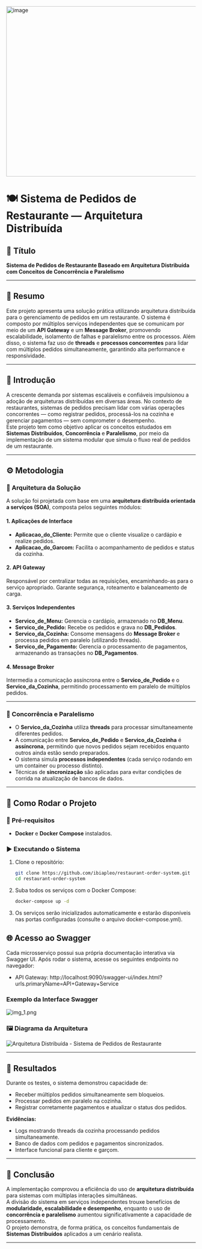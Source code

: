 <img width="846" height="452" alt="image" src="https://github.com/user-attachments/assets/2555c768-9ea5-49eb-aa51-873a7fd822a1" />


# 🍽️ Sistema de Pedidos de Restaurante — Arquitetura Distribuída

## 📘 Título
**Sistema de Pedidos de Restaurante Baseado em Arquitetura Distribuída com Conceitos de Concorrência e Paralelismo**

---

## 🧾 Resumo
Este projeto apresenta uma solução prática utilizando arquitetura distribuída para o gerenciamento de pedidos em um restaurante. O sistema é composto por múltiplos serviços independentes que se comunicam por meio de um **API Gateway** e um **Message Broker**, promovendo escalabilidade, isolamento de falhas e paralelismo entre os processos. Além disso, o sistema faz uso de **threads** e **processos concorrentes** para lidar com múltiplos pedidos simultaneamente, garantindo alta performance e responsividade.

---

## 🧠 Introdução
A crescente demanda por sistemas escaláveis e confiáveis impulsionou a adoção de arquiteturas distribuídas em diversas áreas. No contexto de restaurantes, sistemas de pedidos precisam lidar com várias operações concorrentes — como registrar pedidos, processá-los na cozinha e gerenciar pagamentos — sem comprometer o desempenho.  
Este projeto tem como objetivo aplicar os conceitos estudados em **Sistemas Distribuídos**, **Concorrência** e **Paralelismo**, por meio da implementação de um sistema modular que simula o fluxo real de pedidos de um restaurante.

---

## ⚙️ Metodologia

### 🧱 Arquitetura da Solução
A solução foi projetada com base em uma **arquitetura distribuída orientada a serviços (SOA)**, composta pelos seguintes módulos:

#### 1. Aplicações de Interface
- **Aplicacao_do_Cliente:** Permite que o cliente visualize o cardápio e realize pedidos.
- **Aplicacao_do_Garcom:** Facilita o acompanhamento de pedidos e status da cozinha.

#### 2. API Gateway
Responsável por centralizar todas as requisições, encaminhando-as para o serviço apropriado. Garante segurança, roteamento e balanceamento de carga.

#### 3. Serviços Independentes
- **Servico_de_Menu:** Gerencia o cardápio, armazenado no **DB_Menu**.
- **Servico_de_Pedido:** Recebe os pedidos e grava no **DB_Pedidos**.
- **Servico_da_Cozinha:** Consome mensagens do **Message Broker** e processa pedidos em paralelo (utilizando threads).
- **Servico_de_Pagamento:** Gerencia o processamento de pagamentos, armazenando as transações no **DB_Pagamentos**.

#### 4. Message Broker
Intermedia a comunicação assíncrona entre o **Servico_de_Pedido** e o **Servico_da_Cozinha**, permitindo processamento em paralelo de múltiplos pedidos.

---

### 🔁 Concorrência e Paralelismo
- O **Servico_da_Cozinha** utiliza **threads** para processar simultaneamente diferentes pedidos.
- A comunicação entre **Servico_de_Pedido** e **Servico_da_Cozinha** é **assíncrona**, permitindo que novos pedidos sejam recebidos enquanto outros ainda estão sendo preparados.
- O sistema simula **processos independentes** (cada serviço rodando em um container ou processo distinto).
- Técnicas de **sincronização** são aplicadas para evitar condições de corrida na atualização de bancos de dados.

---

## 🚀 Como Rodar o Projeto

### 🧩 Pré-requisitos
- **Docker** e **Docker Compose** instalados.

### ▶️ Executando o Sistema

1. Clone o repositório:
   ```bash
   git clone https://github.com/ibiapleo/restaurant-order-system.git
   cd restaurant-order-system
   ```
   
2. Suba todos os serviços com o Docker Compose:
   ```bash
   docker-compose up -d
   ```
   
3. Os serviços serão inicializados automaticamente e estarão disponíveis nas portas configuradas (consulte o arquivo docker-compose.yml).

## 🌐 Acesso ao Swagger

Cada microsserviço possui sua própria documentação interativa via Swagger UI. Após rodar o sistema, acesse os seguintes endpoints no navegador:

- API Gateway: http://localhost:9090/swagger-ui/index.html?urls.primaryName=API+Gateway+Service

### Exemplo da Interface Swagger

![img_1.png](img_1.png)

### 🖼️ Diagrama da Arquitetura

![Arquitetura Distribuída - Sistema de Pedidos de Restaurante](ad08ee48-76a0-4794-ae83-570e0cd9e52d.png)

---

## 🧪 Resultados

Durante os testes, o sistema demonstrou capacidade de:
- Receber múltiplos pedidos simultaneamente sem bloqueios.
- Processar pedidos em paralelo na cozinha.
- Registrar corretamente pagamentos e atualizar o status dos pedidos.

**Evidências:**
- Logs mostrando threads da cozinha processando pedidos simultaneamente.
- Banco de dados com pedidos e pagamentos sincronizados.
- Interface funcional para cliente e garçom.

---

## 🧩 Conclusão
A implementação comprovou a eficiência do uso de **arquitetura distribuída** para sistemas com múltiplas interações simultâneas.  
A divisão do sistema em serviços independentes trouxe benefícios de **modularidade, escalabilidade e desempenho**, enquanto o uso de **concorrência e paralelismo** aumentou significativamente a capacidade de processamento.  
O projeto demonstra, de forma prática, os conceitos fundamentais de **Sistemas Distribuídos** aplicados a um cenário realista.

---
